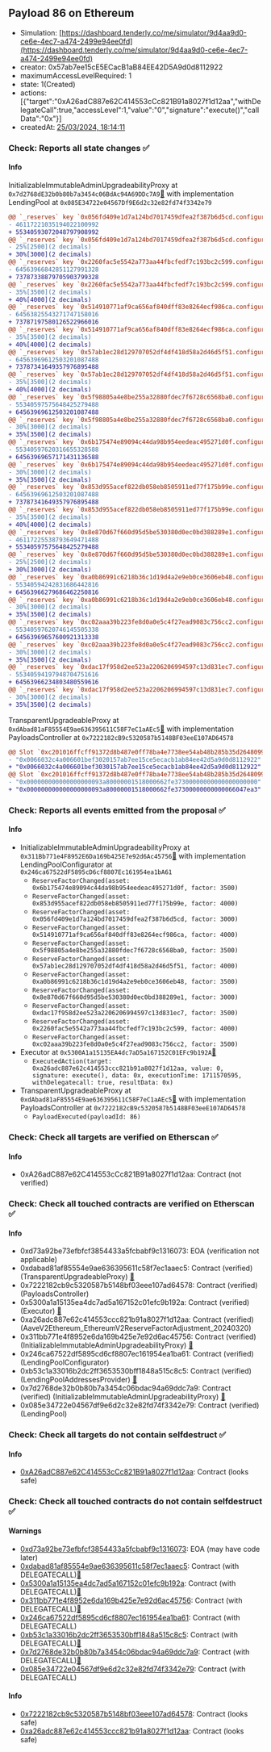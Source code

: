 ## Payload 86 on Ethereum

- Simulation: [https://dashboard.tenderly.co/me/simulator/9d4aa9d0-ce6e-4ec7-a474-2499e94ee0fd](https://dashboard.tenderly.co/me/simulator/9d4aa9d0-ce6e-4ec7-a474-2499e94ee0fd)
- creator: 0x57ab7ee15cE5ECacB1aB84EE42D5A9d0d8112922
- maximumAccessLevelRequired: 1
- state: 1(Created)
- actions: [{"target":"0xA26adC887e62C414553cCc821B91a8027f1d12aa","withDelegateCall":true,"accessLevel":1,"value":"0","signature":"execute()","callData":"0x"}]
- createdAt: [25/03/2024, 18:14:11](https://etherscan.io/tx/0xf353b089600fff7f29d9c84ac477c421702466a4683b147be1d0f5170236998a)

### Check: Reports all state changes :white_check_mark:

#### Info


InitializableImmutableAdminUpgradeabilityProxy at `0x7d2768dE32b0b80b7a3454c06BdAc94A69DDc7A9`[:ghost:](https://github.com/bgd-labs/aave-address-book "AaveV2Ethereum.POOL") with implementation LendingPool at `0x085E34722e04567Df9E6d2c32e82fd74f3342e79`
```diff
@@ `_reserves` key `0x056fd409e1d7a124bd7017459dfea2f387b6d5cd.configuration.data` @@
- 46117221035194022100992
+ 55340593072048797908992
@@ `_reserves` key `0x056fd409e1d7a124bd7017459dfea2f387b6d5cd.configuration.data_decoded.reserveFactor` @@
- 25%[2500](2 decimals)
+ 30%[3000](2 decimals)
@@ `_reserves` key `0x2260fac5e5542a773aa44fbcfedf7c193bc2c599.configuration.data` @@
- 64563966842851127991328
+ 73787338879705903799328
@@ `_reserves` key `0x2260fac5e5542a773aa44fbcfedf7c193bc2c599.configuration.data_decoded.reserveFactor` @@
- 35%[3500](2 decimals)
+ 40%[4000](2 decimals)
@@ `_reserves` key `0x514910771af9ca656af840dff83e8264ecf986ca.configuration.data` @@
- 64563825543271747158016
+ 73787197580126522966016
@@ `_reserves` key `0x514910771af9ca656af840dff83e8264ecf986ca.configuration.data_decoded.reserveFactor` @@
- 35%[3500](2 decimals)
+ 40%[4000](2 decimals)
@@ `_reserves` key `0x57ab1ec28d129707052df4df418d58a2d46d5f51.configuration.data` @@
- 64563969612503201087488
+ 73787341649357976895488
@@ `_reserves` key `0x57ab1ec28d129707052df4df418d58a2d46d5f51.configuration.data_decoded.reserveFactor` @@
- 35%[3500](2 decimals)
+ 40%[4000](2 decimals)
@@ `_reserves` key `0x5f98805a4e8be255a32880fdec7f6728c6568ba0.configuration.data` @@
- 55340597575648425279488
+ 64563969612503201087488
@@ `_reserves` key `0x5f98805a4e8be255a32880fdec7f6728c6568ba0.configuration.data_decoded.reserveFactor` @@
- 30%[3000](2 decimals)
+ 35%[3500](2 decimals)
@@ `_reserves` key `0x6b175474e89094c44da98b954eedeac495271d0f.configuration.data` @@
- 55340597620316655328588
+ 64563969657171431136588
@@ `_reserves` key `0x6b175474e89094c44da98b954eedeac495271d0f.configuration.data_decoded.reserveFactor` @@
- 30%[3000](2 decimals)
+ 35%[3500](2 decimals)
@@ `_reserves` key `0x853d955acef822db058eb8505911ed77f175b99e.configuration.data` @@
- 64563969612503201087488
+ 73787341649357976895488
@@ `_reserves` key `0x853d955acef822db058eb8505911ed77f175b99e.configuration.data_decoded.reserveFactor` @@
- 35%[3500](2 decimals)
+ 40%[4000](2 decimals)
@@ `_reserves` key `0x8e870d67f660d95d5be530380d0ec0bd388289e1.configuration.data` @@
- 46117225538793649471488
+ 55340597575648425279488
@@ `_reserves` key `0x8e870d67f660d95d5be530380d0ec0bd388289e1.configuration.data_decoded.reserveFactor` @@
- 25%[2500](2 decimals)
+ 30%[3000](2 decimals)
@@ `_reserves` key `0xa0b86991c6218b36c1d19d4a2e9eb0ce3606eb48.configuration.data` @@
- 55340594242831686442816
+ 64563966279686462250816
@@ `_reserves` key `0xa0b86991c6218b36c1d19d4a2e9eb0ce3606eb48.configuration.data_decoded.reserveFactor` @@
- 30%[3000](2 decimals)
+ 35%[3500](2 decimals)
@@ `_reserves` key `0xc02aaa39b223fe8d0a0e5c4f27ead9083c756cc2.configuration.data` @@
- 55340597620746145505338
+ 64563969657600921313338
@@ `_reserves` key `0xc02aaa39b223fe8d0a0e5c4f27ead9083c756cc2.configuration.data_decoded.reserveFactor` @@
- 30%[3000](2 decimals)
+ 35%[3500](2 decimals)
@@ `_reserves` key `0xdac17f958d2ee523a2206206994597c13d831ec7.configuration.data` @@
- 55340594197948704751616
+ 64563966234803480559616
@@ `_reserves` key `0xdac17f958d2ee523a2206206994597c13d831ec7.configuration.data_decoded.reserveFactor` @@
- 30%[3000](2 decimals)
+ 35%[3500](2 decimals)
```

TransparentUpgradeableProxy at `0xdAbad81aF85554E9ae636395611C58F7eC1aAEc5`[:ghost:](https://github.com/bgd-labs/aave-address-book "GovernanceV3Ethereum.PAYLOADS_CONTROLLER") with implementation PayloadsController at `0x7222182cB9c5320587b5148BF03eeE107AD64578`
```diff
@@ Slot `0xc201016ffcff91372d8b487e0ff78ba4e7738ee54ab48b285b35d26480999112` @@
- "0x0066032c4a006601bef3020157ab7ee15ce5ecacb1ab84ee42d5a9d0d8112922"
+ "0x0066032c4a006601bef3030157ab7ee15ce5ecacb1ab84ee42d5a9d0d8112922"
@@ Slot `0xc201016ffcff91372d8b487e0ff78ba4e7738ee54ab48b285b35d26480999113` @@
- "0x000000000000000000093a80000001518000662fe37300000000000000000000"
+ "0x000000000000000000093a80000001518000662fe37300000000000066047ea3"
```


### Check: Reports all events emitted from the proposal :white_check_mark:

#### Info

- InitializableImmutableAdminUpgradeabilityProxy at `0x311Bb771e4F8952E6Da169b425E7e92d6Ac45756`[:ghost:](https://github.com/bgd-labs/aave-address-book "AaveV2Ethereum.POOL_CONFIGURATOR") with implementation LendingPoolConfigurator at `0x246ca67522dF5895cD6cf8807Ec161954ea1bA61`
  - `ReserveFactorChanged(asset: 0x6b175474e89094c44da98b954eedeac495271d0f, factor: 3500)`
  - `ReserveFactorChanged(asset: 0x853d955acef822db058eb8505911ed77f175b99e, factor: 4000)`
  - `ReserveFactorChanged(asset: 0x056fd409e1d7a124bd7017459dfea2f387b6d5cd, factor: 3000)`
  - `ReserveFactorChanged(asset: 0x514910771af9ca656af840dff83e8264ecf986ca, factor: 4000)`
  - `ReserveFactorChanged(asset: 0x5f98805a4e8be255a32880fdec7f6728c6568ba0, factor: 3500)`
  - `ReserveFactorChanged(asset: 0x57ab1ec28d129707052df4df418d58a2d46d5f51, factor: 4000)`
  - `ReserveFactorChanged(asset: 0xa0b86991c6218b36c1d19d4a2e9eb0ce3606eb48, factor: 3500)`
  - `ReserveFactorChanged(asset: 0x8e870d67f660d95d5be530380d0ec0bd388289e1, factor: 3000)`
  - `ReserveFactorChanged(asset: 0xdac17f958d2ee523a2206206994597c13d831ec7, factor: 3500)`
  - `ReserveFactorChanged(asset: 0x2260fac5e5542a773aa44fbcfedf7c193bc2c599, factor: 4000)`
  - `ReserveFactorChanged(asset: 0xc02aaa39b223fe8d0a0e5c4f27ead9083c756cc2, factor: 3500)`
- Executor at `0x5300A1a15135EA4dc7aD5a167152C01EFc9b192A`[:ghost:](https://github.com/bgd-labs/aave-address-book "AaveV2Ethereum.POOL_ADMIN, AaveV2EthereumAMM.POOL_ADMIN, AaveV3Ethereum.ACL_ADMIN, GovernanceV3Ethereum.EXECUTOR_LVL_1")
  - `ExecutedAction(target: 0xa26adc887e62c414553ccc821b91a8027f1d12aa, value: 0, signature: execute(), data: 0x, executionTime: 1711570595, withDelegatecall: true, resultData: 0x)`
- TransparentUpgradeableProxy at `0xdAbad81aF85554E9ae636395611C58F7eC1aAEc5`[:ghost:](https://github.com/bgd-labs/aave-address-book "GovernanceV3Ethereum.PAYLOADS_CONTROLLER") with implementation PayloadsController at `0x7222182cB9c5320587b5148BF03eeE107AD64578`
  - `PayloadExecuted(payloadId: 86)`

### Check: Check all targets are verified on Etherscan :white_check_mark:

#### Info

- 0xA26adC887e62C414553cCc821B91a8027f1d12aa: Contract (not verified) 

### Check: Check all touched contracts are verified on Etherscan :white_check_mark:

#### Info

- 0xd73a92be73efbfcf3854433a5fcbabf9c1316073: EOA (verification not applicable)
- 0xdabad81af85554e9ae636395611c58f7ec1aaec5: Contract (verified) (TransparentUpgradeableProxy) [:ghost:](https://github.com/bgd-labs/aave-address-book "GovernanceV3Ethereum.PAYLOADS_CONTROLLER")
- 0x7222182cb9c5320587b5148bf03eee107ad64578: Contract (verified) (PayloadsController) 
- 0x5300a1a15135ea4dc7ad5a167152c01efc9b192a: Contract (verified) (Executor) [:ghost:](https://github.com/bgd-labs/aave-address-book "AaveV2Ethereum.POOL_ADMIN, AaveV2EthereumAMM.POOL_ADMIN, AaveV3Ethereum.ACL_ADMIN, GovernanceV3Ethereum.EXECUTOR_LVL_1")
- 0xa26adc887e62c414553ccc821b91a8027f1d12aa: Contract (verified) (AaveV2Ethereum_EthereumV2ReserveFactorAdjustment_20240320) 
- 0x311bb771e4f8952e6da169b425e7e92d6ac45756: Contract (verified) (InitializableImmutableAdminUpgradeabilityProxy) [:ghost:](https://github.com/bgd-labs/aave-address-book "AaveV2Ethereum.POOL_CONFIGURATOR")
- 0x246ca67522df5895cd6cf8807ec161954ea1ba61: Contract (verified) (LendingPoolConfigurator) 
- 0xb53c1a33016b2dc2ff3653530bff1848a515c8c5: Contract (verified) (LendingPoolAddressesProvider) [:ghost:](https://github.com/bgd-labs/aave-address-book "AaveV2Ethereum.POOL_ADDRESSES_PROVIDER")
- 0x7d2768de32b0b80b7a3454c06bdac94a69ddc7a9: Contract (verified) (InitializableImmutableAdminUpgradeabilityProxy) [:ghost:](https://github.com/bgd-labs/aave-address-book "AaveV2Ethereum.POOL")
- 0x085e34722e04567df9e6d2c32e82fd74f3342e79: Contract (verified) (LendingPool) 

### Check: Check all targets do not contain selfdestruct :white_check_mark:

#### Info

- [0xA26adC887e62C414553cCc821B91a8027f1d12aa](https://etherscan.io/address/0xA26adC887e62C414553cCc821B91a8027f1d12aa): Contract (looks safe)

### Check: Check all touched contracts do not contain selfdestruct :white_check_mark:

#### Warnings

- [0xd73a92be73efbfcf3854433a5fcbabf9c1316073](https://etherscan.io/address/0xd73a92be73efbfcf3854433a5fcbabf9c1316073): EOA (may have code later)
- [0xdabad81af85554e9ae636395611c58f7ec1aaec5](https://etherscan.io/address/0xdabad81af85554e9ae636395611c58f7ec1aaec5): Contract (with DELEGATECALL)[:ghost:](https://github.com/bgd-labs/aave-address-book "GovernanceV3Ethereum.PAYLOADS_CONTROLLER")
- [0x5300a1a15135ea4dc7ad5a167152c01efc9b192a](https://etherscan.io/address/0x5300a1a15135ea4dc7ad5a167152c01efc9b192a): Contract (with DELEGATECALL)[:ghost:](https://github.com/bgd-labs/aave-address-book "AaveV2Ethereum.POOL_ADMIN, AaveV2EthereumAMM.POOL_ADMIN, AaveV3Ethereum.ACL_ADMIN, GovernanceV3Ethereum.EXECUTOR_LVL_1")
- [0x311bb771e4f8952e6da169b425e7e92d6ac45756](https://etherscan.io/address/0x311bb771e4f8952e6da169b425e7e92d6ac45756): Contract (with DELEGATECALL)[:ghost:](https://github.com/bgd-labs/aave-address-book "AaveV2Ethereum.POOL_CONFIGURATOR")
- [0x246ca67522df5895cd6cf8807ec161954ea1ba61](https://etherscan.io/address/0x246ca67522df5895cd6cf8807ec161954ea1ba61): Contract (with DELEGATECALL)
- [0xb53c1a33016b2dc2ff3653530bff1848a515c8c5](https://etherscan.io/address/0xb53c1a33016b2dc2ff3653530bff1848a515c8c5): Contract (with DELEGATECALL)[:ghost:](https://github.com/bgd-labs/aave-address-book "AaveV2Ethereum.POOL_ADDRESSES_PROVIDER")
- [0x7d2768de32b0b80b7a3454c06bdac94a69ddc7a9](https://etherscan.io/address/0x7d2768de32b0b80b7a3454c06bdac94a69ddc7a9): Contract (with DELEGATECALL)[:ghost:](https://github.com/bgd-labs/aave-address-book "AaveV2Ethereum.POOL")
- [0x085e34722e04567df9e6d2c32e82fd74f3342e79](https://etherscan.io/address/0x085e34722e04567df9e6d2c32e82fd74f3342e79): Contract (with DELEGATECALL)

#### Info

- [0x7222182cb9c5320587b5148bf03eee107ad64578](https://etherscan.io/address/0x7222182cb9c5320587b5148bf03eee107ad64578): Contract (looks safe)
- [0xa26adc887e62c414553ccc821b91a8027f1d12aa](https://etherscan.io/address/0xa26adc887e62c414553ccc821b91a8027f1d12aa): Contract (looks safe)

